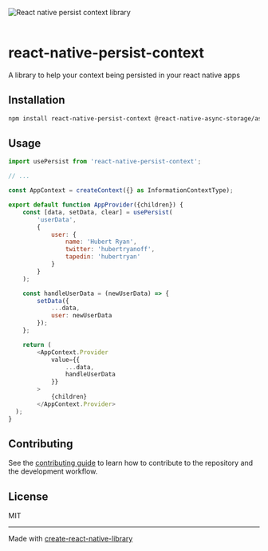 ![React native persist context library](https://imgur.com/y31GEJn.jpg)
<br />
<br />

# react-native-persist-context

A library to help your context being persisted in your react native apps

## Installation

```sh
npm install react-native-persist-context @react-native-async-storage/async-storage
```

## Usage

```js
import usePersist from 'react-native-persist-context';

// ...

const AppContext = createContext({} as InformationContextType);

export default function AppProvider({children}) {
    const [data, setData, clear] = usePersist(
        'userData',
        {
            user: {
                name: 'Hubert Ryan',
                twitter: 'hubertryanoff',
                tapedin: 'hubertryan'
            }
        }
    );

    const handleUserData = (newUserData) => {
        setData({
            ...data,
            user: newUserData
        });
    };

    return (
        <AppContext.Provider
            value={{
                ...data,
                handleUserData
            }}
        >
            {children}
        </AppContext.Provider>
  );
}

```

## Contributing

See the [contributing guide](CONTRIBUTING.md) to learn how to contribute to the repository and the development workflow.

## License

MIT

---

Made with [create-react-native-library](https://github.com/callstack/react-native-builder-bob)
